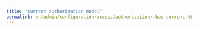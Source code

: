 ```yaml
---
title: "Current authorization model"
permalink: en/admin/configuration/access/authorization/rbac-current.html
---
```


